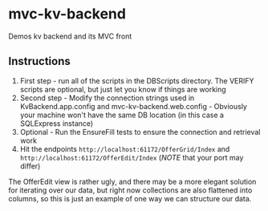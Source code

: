 mvc-kv-backend
==============

Demos kv backend and its MVC front


Instructions
-------

1. First step - run all of the scripts in the DBScripts directory. The VERIFY scripts are optional, but just let you know if things are working
2. Second step - Modify the connection strings used in KvBackend.app.config and mvc-kv-backend.web.config - Obviously your machine won't have the same DB location (in this case a SQLExpress instance)
3. Optional - Run the EnsureFill tests to ensure the connection and retrieval work
4. Hit the endpoints `http://localhost:61172/OfferGrid/Index` and `http://localhost:61172/OfferEdit/Index` (*NOTE* that your port may differ)

The OfferEdit view is rather ugly, and there may be a more elegant solution for iterating over our data, but right now collections are also flattened into columns, so this is just an example of one way we can structure our data.

